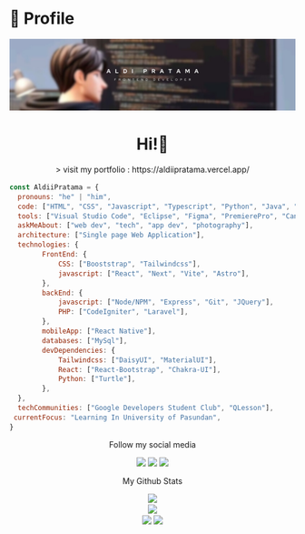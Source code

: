 # 👤 Profile
<img src="https://github.com/aldiipratama/aldiipratama/blob/29d9ea273fd3193e909dd995ed05f1b7baaa3360/assets/banner.png"></img>
<h1 align='center'>Hi!👋</h1>

<div align='center'>
  <p>> visit my portfolio : https://aldiipratama.vercel.app/</p>
</div>

```javascript
const AldiiPratama = {
  pronouns: "he" | "him",
  code: ["HTML", "CSS", "Javascript", "Typescript", "Python", "Java", "PHP"],
  tools: ["Visual Studio Code", "Eclipse", "Figma", "PremierePro", "Canva", "Capcut", "Cisco"],
  askMeAbout: ["web dev", "tech", "app dev", "photography"],
  architecture: ["Single page Web Application"],
  technologies: {
        FrontEnd: {
            CSS: ["Booststrap", "Tailwindcss"],
            javascript: ["React", "Next", "Vite", "Astro"],
        },
        backEnd: {
            javascript: ["Node/NPM", "Express", "Git", "JQuery"],
            PHP: ["CodeIgniter", "Laravel"],
        },
        mobileApp: ["React Native"],
        databases: ["MySql"],
        devDependencies: {
            Tailwindcss: ["DaisyUI", "MaterialUI"],
            React: ["React-Bootstrap", "Chakra-UI"],
            Python: ["Turtle"],
        },
  },
  techCommunities: ["Google Developers Student Club", "QLesson"],
 currentFocus: "Learning In University of Pasundan",
}
```

<div align='center'>
  <p>Follow my social media</p>
  <a href='https://twitter.com/paldi07' target='_blank'><img src='https://img.shields.io/badge/twitter-blue?style=for-the-badge&logo=Twitter&logoColor=white' /></a>
  <a href='https://instagram.com/alx.dyy' target='_blank'><img src='https://img.shields.io/badge/instagram-brown?style=for-the-badge&logo=Instagram&logoColor=white' /></a>
  <a href='' target='_blank'><img src='https://img.shields.io/badge/linkedin-lightblue?style=for-the-badge&logo=Whatsapp&logoColor=white' /></a>
</div>

<div align='center'>
  <p>My Github Stats</p>
  <img src="https://github-readme-stats.vercel.app/api/top-langs/?username=aldiipratama&theme=algolia&hide_border=true&langs_count=5" /><br/>
  <img src="https://github-readme-stats.vercel.app/api?username=aldiipratama&show_icons=true&theme=algolia&hide_border=true&count_private=true&line_height=27" /><br/>
  <img src='https://streak-stats.demolab.com?user=aldiipratama&theme=algolia&hide_border=true' />
  <img src='https://github-profile-trophy.vercel.app/?username=aldiipratama' />
</div>
